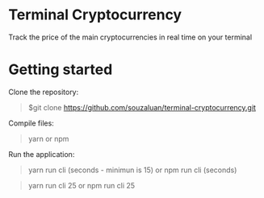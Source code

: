 # Terminal Cryptocurrency

Track the price of the main cryptocurrencies in real time on your terminal

# Getting started

Clone the repository:

> $git clone https://github.com/souzaluan/terminal-cryptocurrency.git

Compile files:

> yarn or npm

Run the application:

> yarn run cli (seconds - minimun is 15) or npm run cli (seconds)

> yarn run cli 25 or npm run cli 25
